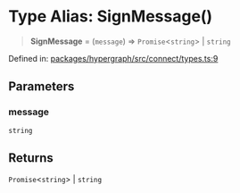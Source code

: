# Type Alias: SignMessage()

> **SignMessage** = (`message`) => `Promise`\<`string`\> \| `string`

Defined in: [packages/hypergraph/src/connect/types.ts:9](https://github.com/hashirpm/hypergraph/blob/ab4ea1cdb9430798142e0d735aac9d31c2cf0ae0/packages/hypergraph/src/connect/types.ts#L9)

## Parameters

### message

`string`

## Returns

`Promise`\<`string`\> \| `string`
